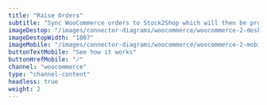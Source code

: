 ```yaml
---
title: "Raise Orders"
subtitle: "Sync WooCommerce orders to Stock2Shop which will then be processed into your ERP or accounting system."
imageDestop: "/images/connector-diagrams/woocommerce/woocommerce-2-desk.svg"
imageDestopWidth: "1007"
imageMobile: "/images/connector-diagrams/woocommerce/woocommerce-2-mobile.svg"
buttonTextMobile: "See how it works"
buttonHrefMobile: "/" 
channel: "woocommerce"
type: "channel-content"
headless: true
weight: 2
---
```


